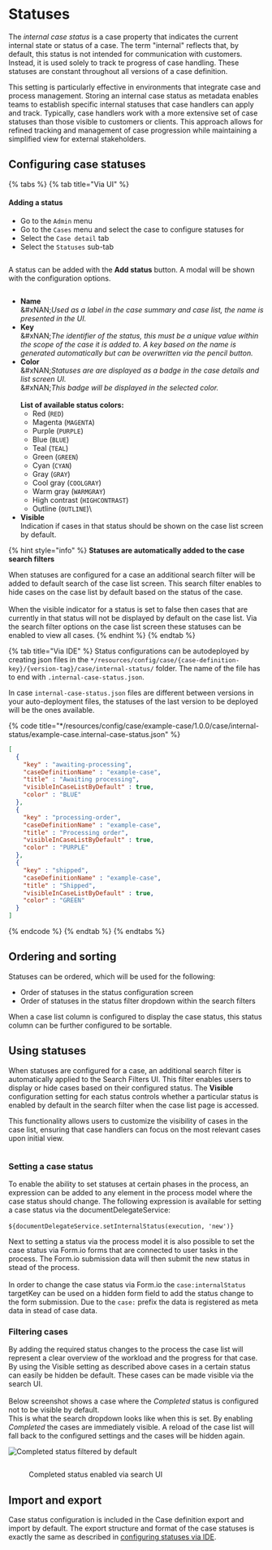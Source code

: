 # Statuses

The _internal case status_ is a case property that indicates the current internal state or status of a case. The term "internal" reflects that, by default, this status is not intended for communication with customers. Instead, it is used solely to track te progress of case handling. These statuses are constant throughout all versions of a case definition.

This setting is particularly effective in environments that integrate case and process management. Storing an internal case status as metadata enables teams to establish specific internal statuses that case handlers can apply and track. Typically, case handlers work with a more extensive set of case statuses than those visible to customers or clients. This approach allows for refined tracking and management of case progression while maintaining a simplified view for external stakeholders.

## Configuring case statuses

{% tabs %}
{% tab title="Via UI" %}
#### Adding a status

* Go to the `Admin` menu
* Go to the `Cases` menu and select the case to configure statuses for
* Select the `Case detail`  tab
* Select the `Statuses` sub-tab

<figure><img src="../../../.gitbook/assets/case-detail-statuses.png" alt=""><figcaption></figcaption></figure>

A status can be added with the **Add status** button. A modal will be shown with the configuration options.

<figure><img src="../../../.gitbook/assets/image (47).png" alt=""><figcaption></figcaption></figure>

* **Name**\
  &#xNAN;_&#x55;sed as a label in the case summary and case list, the name is presented in the UI._
* **Key**\
  &#xNAN;_&#x54;he identifier of the status, this must be a unique value within the scope of the case it is added to. A key based on the name is generated automatically but can be overwritten via the pencil button._
* **Color**\
  &#xNAN;_&#x53;tatuses are are displayed as a badge in the case details and list screen UI._\
  &#xNAN;_&#x54;his badge will be displayed in the selected color._\
  \
  **List of available status colors:**
  * Red (`RED`)
  * Magenta (`MAGENTA`)
  * Purple (`PURPLE`)
  * Blue (`BLUE`)
  * Teal (`TEAL`)
  * Green (`GREEN`)
  * Cyan (`CYAN`)
  * Gray (`GRAY`)
  * Cool gray (`COOLGRAY`)
  * Warm gray (`WARMGRAY`)
  * High contrast (`HIGHCONTRAST`)
  * Outline (`OUTLINE`)\\
* **Visible**\
  Indication if cases in that status should be shown on the case list screen by default.

{% hint style="info" %}
**Statuses are automatically added to the case search filters**

When statuses are configured for a case an additional search filter will be added to default search of the case list screen. This search filter enables to hide cases on the case list by default based on the status of the case.\
\
When the visible indicator for a status is set to false then cases that are currently in that status will not be displayed by default on the case list. Via the search filter options on the case list screen these statuses can be enabled to view all cases.
{% endhint %}
{% endtab %}

{% tab title="Via IDE" %}
Status configurations can be autodeployed by creating json files in the `*/resources/config/case/{case-definition-key}/{version-tag}/case/internal-status/` folder. The name of the file has to end with `.internal-case-status.json`.

In case `internal-case-status.json` files are different between versions in your auto-deployment files, the statuses of the last version to be deployed will be the ones available.

{% code title="*/resources/config/case/example-case/1.0.0/case/internal-status/example-case.internal-case-status.json" %}
```json
[
  {
    "key" : "awaiting-processing",
    "caseDefinitionName" : "example-case",
    "title" : "Awaiting processing",
    "visibleInCaseListByDefault" : true,
    "color" : "BLUE"
  },
  {
    "key" : "processing-order",
    "caseDefinitionName" : "example-case",
    "title" : "Processing order",
    "visibleInCaseListByDefault" : true,
    "color" : "PURPLE"
  },
  {
    "key" : "shipped",
    "caseDefinitionName" : "example-case",
    "title" : "Shipped",
    "visibleInCaseListByDefault" : true,
    "color" : "GREEN"
  }
]

```
{% endcode %}
{% endtab %}
{% endtabs %}

## Ordering and sorting

Statuses can be ordered, which will be used for the following:

* Order of statuses in the status configuration screen
* Order of statuses in the status filter dropdown within the search filters

When a case list column is configured to display the case status, this status column can be further configured to be sortable.

## Using statuses

When statuses are configured for a case, an additional search filter is automatically applied to the Search Filters UI. This filter enables users to display or hide cases based on their configured status. The **Visible** configuration setting for each status controls whether a particular status is enabled by default in the search filter when the case list page is accessed.

This functionality allows users to customize the visibility of cases in the case list, ensuring that case handlers can focus on the most relevant cases upon initial view.

<figure><img src="../../../.gitbook/assets/internal-status-case-list.png" alt=""><figcaption></figcaption></figure>

### Setting a case status

To enable the ability to set statuses at certain phases in the process, an expression can be added to any element in the process model where the case status should change. The following expression is available for setting a case status via the documentDelegateService:\
\
`${documentDelegateService.setInternalStatus(execution, 'new')}`

Next to setting a status via the process model it is also possible to set the case status via Form.io forms that are connected to user tasks in the process. The Form.io submission data will then submit the new status in stead of the process.\
\
In order to change the case status via Form.io the `case:internalStatus` targetKey can be used on a hidden form field to add the status change to the form submission. Due to the `case:` prefix the data is registered as meta data in stead of case data.

### Filtering cases

By adding the required status changes to the process the case list will represent a clear overview of the workload and the progress for that case. By using the Visible setting as described above cases in a certain status can easily be hidden be default. These cases can be made visible via the search UI.\
\
Below screenshot shows a case where the _Completed_ status is configured not to be visible by default.\
This is what the search dropdown looks like when this is set. By enabling _Completed_ the cases are immediately visible. A reload of the case list will fall back to the configured settings and the cases will be hidden again.

![Completed status filtered by default](../../../.gitbook/assets/internal-status-filtered.png)

<figure><img src="../../../.gitbook/assets/internal-status-filtering.png" alt=""><figcaption><p>Completed status enabled via search UI</p></figcaption></figure>

## Import and export

Case status configuration is included in the Case definition export and import by default. The export structure and format of the case statuses is exactly the same as described in [configuring statuses via IDE](statuses.md#via-ide).
